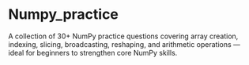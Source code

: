# Numpy_practice
A collection of 30+ NumPy practice questions covering array creation, indexing, slicing, broadcasting, reshaping, and arithmetic operations — ideal for beginners to strengthen core NumPy skills.
